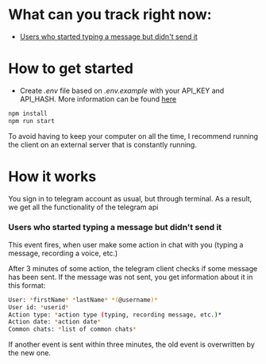 # What can you track right now:
- [Users who started typing a message but didn't send it](#users-who-started-typing-a-message-but-didn't-send-it)

# How to get started
- Create _.env_ file based on _.env.example_ with your API_KEY and API_HASH. More information can be found [here](https://core.telegram.org/api/obtaining_api_id)

```bash
npm install
npm run start
```

To avoid having to keep your computer on all the time, I recommend running the client on an external server that is constantly running.

# How it works

You sign in to telegram account as usual, but through terminal.
As a result, we get all the functionality of the telegram api

### Users who started typing a message but didn't send it

This event fires, when user make some action in chat with you (typing a message, recording a voice, etc.)

After 3 minutes of some action, the telegram client checks if some message has been sent.
If the message was not sent, you get information about it in this format:

```bash
User: *firstName* *lastName* *(@username)*
User id: *userid*
Action type: *action type (typing, recording message, etc.)*
Action date: *action date*
Common chats: *list of common chats*
```

If another event is sent within three minutes, the old event is overwritten by the new one.
